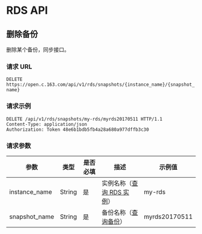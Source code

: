 # RDS API

## 删除备份

删除某个备份，同步接口。

### 请求 URL

`DELETE https://open.c.163.com/api/v1/rds/snapshots/{instance_name}/{snapshot_name}`

### 请求示例

```http
DELETE /api/v1/rds/snapshots/my-rds/myrds20170511 HTTP/1.1
Content-Type: application/json
Authorization: Token 48e6b1bdb5fb4a28a680a977dffb3c30
```

### 请求参数

|      参数     |  类型  | 是否必填 |                                            描述                                            |    示例值     |
|---------------|--------|----------|--------------------------------------------------------------------------------------------|---------------|
| instance_name | String | 是       | 实例名称（[查询 RDS 实例](../md.html#!平台服务/RDS/API手册/查询RDS实例.md)） | my-rds        |
| snapshot_name | String | 是       | 备份名称（[查询备份](../md.html#!平台服务/RDS/API手册/查询备份.md)）         | myrds20170511 |
